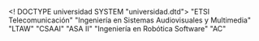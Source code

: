 <! DOCTYPE universidad SYSTEM "universidad.dtd">
<universidad>
    <escuela>
        <nombre>"ETSI Telecomunicación"</nombre>
        <grado>
            <nombre>"Ingeniería en Sistemas Audiovisuales y Multimedia" </nombre>
            <asignatura>"LTAW"</asignatura>
            <asignatura>"CSAAI"</asignatura>
            <asignatura>"ASA II"</asignatura>
        </grado>
        <grado>
            <nombre>"Ingeniería en Robótica Software"</nombre>
            <asignatura>"AC"</asignatura>
        </grado>
    </escuela>
</universidad>